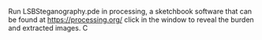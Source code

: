 Run LSBSteganography.pde in processing, a sketchbook software that can be found at https://processing.org/ click in the window to reveal the burden and extracted images. C
